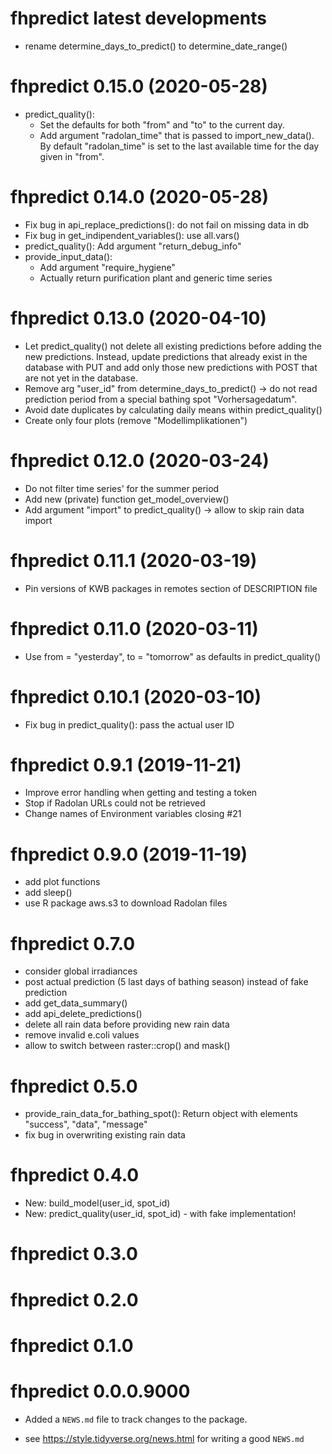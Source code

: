 # fhpredict latest developments

* rename determine_days_to_predict() to determine_date_range()

# fhpredict 0.15.0 (2020-05-28)

* predict_quality():
    + Set the defaults for both "from" and "to" to the current day. 
    + Add argument "radolan_time" that is passed to import_new_data(). By 
    default "radolan_time" is set to the last available time for the day given 
    in "from".

# fhpredict 0.14.0 (2020-05-28)

* Fix bug in api_replace_predictions(): do not fail on missing data in db
* Fix bug in get_indipendent_variables(): use all.vars()
* predict_quality(): Add argument "return_debug_info"
* provide_input_data():
    + Add argument "require_hygiene"
    + Actually return purification plant and generic time series

# fhpredict 0.13.0 (2020-04-10)

* Let predict_quality() not delete all existing predictions before adding the 
  new predictions. Instead, update predictions that already exist in the 
  database with PUT and add only those new predictions with POST that are not 
  yet in the database.
* Remove arg "user_id" from determine_days_to_predict() -> do not read 
  prediction period from a special bathing spot "Vorhersagedatum".
* Avoid date duplicates by calculating daily means within predict_quality()
* Create only four plots (remove "Modellimplikationen")

# fhpredict 0.12.0 (2020-03-24)

* Do not filter time series' for the summer period
* Add new (private) function get_model_overview()
* Add argument "import" to predict_quality() -> allow to skip rain data import

# fhpredict 0.11.1 (2020-03-19)

* Pin versions of KWB packages in remotes section of DESCRIPTION file

# fhpredict 0.11.0 (2020-03-11)

* Use from = "yesterday", to = "tomorrow" as defaults in predict_quality()

# fhpredict 0.10.1 (2020-03-10)

* Fix bug in predict_quality(): pass the actual user ID

# fhpredict 0.9.1 (2019-11-21)

* Improve error handling when getting and testing a token
* Stop if Radolan URLs could not be retrieved
* Change names of Environment variables closing #21

# fhpredict 0.9.0 (2019-11-19)

* add plot functions
* add sleep()
* use R package aws.s3 to download Radolan files

# fhpredict 0.7.0

* consider global irradiances
* post actual prediction (5 last days of bathing season) instead of fake 
  prediction
* add get_data_summary()
* add api_delete_predictions()
* delete all rain data before providing new rain data
* remove invalid e.coli values
* allow to switch between raster::crop() and mask() 

# fhpredict 0.5.0

* provide_rain_data_for_bathing_spot(): Return object with elements "success",
  "data", "message"
* fix bug in overwriting existing rain data

# fhpredict 0.4.0

* New: build_model(user_id, spot_id)
* New: predict_quality(user_id, spot_id) - with fake implementation!

# fhpredict 0.3.0

# fhpredict 0.2.0

# fhpredict 0.1.0

# fhpredict 0.0.0.9000

* Added a `NEWS.md` file to track changes to the package.

* see https://style.tidyverse.org/news.html for writing a good `NEWS.md`
